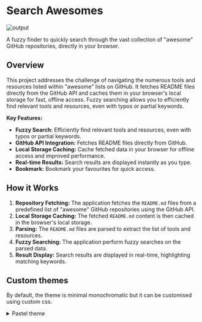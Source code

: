 # Search Awesomes
![output](https://github.com/user-attachments/assets/e55bd0f8-eead-44d0-8bd6-02703f609e93)


A fuzzy finder to quickly search through the vast collection of "awesome" GitHub repositories, directly in your browser.

## Overview

This project addresses the challenge of navigating the numerous tools and resources listed within "awesome" lists on GitHub.
It fetches README files directly from the GitHub API and caches them in your browser's local storage for fast, offline access. 
Fuzzy searching allows you to efficiently find relevant tools and resources, even with typos or partial keywords.

**Key Features:**

* **Fuzzy Search:** Efficiently find relevant tools and resources, even with typos or partial keywords.
* **GitHub API Integration:** Fetches README files directly from GitHub.
* **Local Storage Caching:** Cache fetched data in your browser for offline access and improved performance.
* **Real-time Results:** Search results are displayed instantly as you type.
* **Bookmark:** Bookmark your favourites for quick access.

## How it Works

1.  **Repository Fetching:** The application fetches the `README.md` files from a predefined list of "awesome" GitHub repositories using the GitHub API.
2.  **Local Storage Caching:** The fetched `README.md` content is then cached in the browser's local storage.
3.  **Parsing:** The `README.md` files are parsed to extract the list of tools and resources.
4.  **Fuzzy Searching:** The application perform fuzzy searches on the parsed data.
5.  **Result Display:** Search results are displayed in real-time, highlighting matching keywords.

## Custom themes
By default, the theme is minimal monochromatic but it can be customised using custom css.


<details>
  <summary> Pastel theme</summary>

```css
:root {
  --background: #f2dbbd;
  --foreground: #99604a;
}

.card{
  border: none !important;

  legend {
    background: inherit;
    border-radius: inherit;
  }
}

#searchResults .card:nth-child(7n+1) {
  background-color: #a8d8ea;
}
#searchResults .card:nth-child(7n+2) {
  background-color: #ffb6b9;
}
#searchResults .card:nth-child(7n+3) {
  background-color: #d4a5a5;
}
#searchResults .card:nth-child(7n+4) {
  background-color: #fbe7c6;
}
#searchResults .card:nth-child(7n+5) {
  background-color: #d5aae6;
}
#searchResults .card:nth-child(7n+6) {
  background-color: #b1e1b1;
}
#searchResults .card:nth-child(7n+7) {
  background-color: #e6c7a7;
}
```
<img width=50% src=https://github.com/user-attachments/assets/2e0015f2-a86d-4ed8-8c22-ace81a666aba /><img width=50% src=https://github.com/user-attachments/assets/98579009-ca2a-472b-b051-11746efcd59f />
<img width=50% src=https://github.com/user-attachments/assets/1f03290f-9412-49a6-a993-b3c224869ed5 /><img width=50% src=https://github.com/user-attachments/assets/2366ae00-3fca-4873-89dc-8f01408f92cc />

</details>

